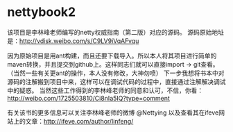 # nettybook2

该项目是李林峰老师编写的netty权威指南（第二版）对应的源码。
源码原始地址是：http://vdisk.weibo.com/s/C9LV9iVqAFvqu

因为原始项目是用ant构建，而且还要下载导入。所以本人将其项目进行简单的maven转换，并且提交到github上。这样同志们就可以直接import -> git查看。（当然一些有关更ant的操作，本人没有修改，大神勿喷）
下一步我想将书本中对源码的注解搬到项目中来，这样可以在调试代码的过程中，直接通过注解解决调试中的疑惑。
当然这些工作得到的李林峰老师的同意和认可，不信，你看：http://weibo.com/1725503810/Ci8nIa5IQ?type=comment

有关该书的更多信息可以关注李林峰老师的微博 @Nettying 以及查看其在ifeve网站上的文章：http://ifeve.com/author/linfeng/


